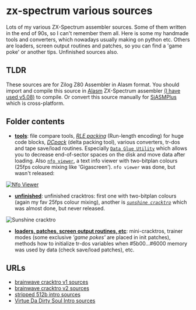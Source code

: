 # zx-spectrum various sources

Lots of my various ZX-Spectrum assembler sources. Some of them written in the end of 90s, so I can't remember them all.
Here is some my handmade tools and converters, which nowadays usually making on python etc. Others are loaders, screen
output routines and patches, so you can find a 'game poke' or another tips. Unfinished sources also.

## TLDR

These sources are for Zilog Z80 Assembler in Alasm format. You should import and compile this source in
[Alasm](https://zxart.ee/rus/soft/tool/music/pro-tracker-alasm/qid:365628/) ZX-Spectrum assembler
[(I have used v5.08)](https://speccy.info/ALASM) to compile. Or convert this source manually for 
[SjASMPlus](http://speccy.info/SjASMPlus) which is cross-platform.

## Folder contents

- [**tools**](tools): file compare tools, 
[*RLE packing*](https://github.com/alexanderbazhenoff/zx-spectrum-various/blob/main/tools/rle_pack.asm)
(Run-length encoding) for huge code blocks, [*DCpack*](tools/dcpack) (delta packing tool), various converters, tr-dos
and tape save/load routines. Especially
[`Data Glue Utility`](https://zxart.ee/rus/soft/tool/io-handling/diskovye-utility/data-glue-utility/qid:366462/) which 
allows you to decrease end-of-sector spaces on the disk and move data after loading. 
Also [`nfo viewer`](https://zxart.ee/rus/soft/demoscene/nfo-viewer/), a text info viewer with two-bitplan colours (25fps
coloure mixing like 'Gigascreen'). `nfo viewer` was done, but wasn't released:

[![Nfo Viewer](https://zxart.ee//release/id:273669/mode:view/filename:.nfoview.png)](https://zxart.ee/rus/soft/demoscene/nfo-viewer/ "Nfo Viewer")

- [**unfinished**](unfinished): unfinished cracktros: first one with two-bitplan colours (again my fav 25fps colour
mixing), another is [*`sunshine cracktro`*](unfinished/sunshine_cracktro) which was almost done, but never released.

![Sunshine cracktro](https://zxart.ee/zxscreen/border:7/mode:mix/pal:srgb/type:gigascreen/zoom:3/id:195010/)

- [**loaders, patches, screen output routines, etc**](loaders_patches_etc): mini-cracktros, trainer modes (some
exclusive *'game pokes'* are placed in init patches), methods how to initialize tr-dos variables when #5b00...#6000
memory was used by data (check save/load patches), etc.

## URLs

- [brainwave cracktro v1 sources](https://github.com/alexanderbazhenoff/brainwave-cracktro-v1)
- [brainwave cracktro v2 sources](https://github.com/alexanderbazhenoff/brainwave-cracktro-v2)
- [stripped 512b intro sources](https://github.com/alexanderbazhenoff/stripped-512-bytes-inro)
- [Virtue Da Dirty Soul Intro sources](https://github.com/alexanderbazhenoff/virtue-da-dirty-soul-intro)
